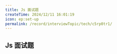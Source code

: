 ```yaml
---
title: Js 面试题
createTime: 2024/12/11 16:01:19
icon: ep:set-up
permalink: /record/interviewTopic/tech/c5rp0tr1/
---
```

## Js 面试题
